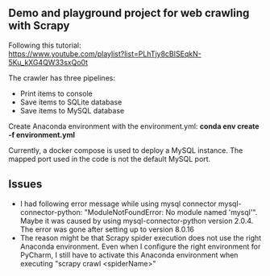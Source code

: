 ## Demo and playground project for web crawling with Scrapy

Following this tutorial:  
https://www.youtube.com/playlist?list=PLhTjy8cBISEqkN-5Ku_kXG4QW33sxQo0t

The crawler has three pipelines:
* Print items to console
* Save items to SQLite database
* Save items to MySQL database

Create Anaconda environment with the environment.yml: **conda env create -f environment.yml**

Currently, a docker compose is used to deploy a MySQL instance. The mapped port used in the code is not the default MySQL port.

## Issues

* I had following error message while using mysql connector mysql-connector-python: "ModuleNotFoundError: No module named 'mysql'". Maybe it was caused by using mysql-connector-python version 2.0.4. The error was gone after setting up to version 8.0.16
* The reason might be that Scrapy spider execution does not use the right Anaconda environment. Even when I configure the right environment for PyCharm, I still have to activate this Anaconda environment when executing "scrapy crawl &lt;spiderName&gt;"
